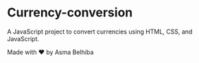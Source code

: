 # Currency-conversion
A JavaScript project to convert currencies using HTML, CSS, and JavaScript.



Made with ❤️ by Asma Belhiba

